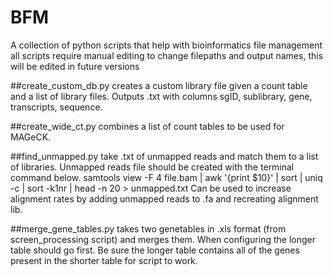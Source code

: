 # BFM
A collection of python scripts that help with bioinformatics file management
all scripts require manual editing to change filepaths and output names, this will be edited in future versions

##create_custom_db.py
creates a custom library file given a count table and a list of library files. Outputs .txt with columns sgID, sublibrary, gene, transcripts, sequence.

##create_wide_ct.py
combines a list of count tables to be used for MAGeCK.

##find_unmapped.py
take .txt of unmapped reads and match them to a list of libraries. Unmapped reads file should be created with the terminal command below. 
samtools view -F 4 file.bam | awk '{print $10}' | sort | uniq -c | sort -k1nr | head -n 20 > unmapped.txt
Can be used to increase alignment rates by adding unmapped reads to .fa and recreating alignment lib.

##merge_gene_tables.py
takes two genetables in .xls format (from screen_processing script) and merges them. When configuring the longer table should go first. Be sure the longer table contains all of the genes present in the shorter table for script to work. 

